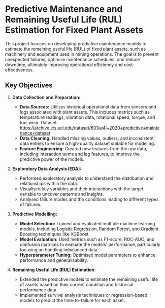 # **Predictive Maintenance and Remaining Useful Life (RUL) Estimation for Fixed Plant Assets**

This project focuses on developing predictive maintenance models to estimate the remaining useful life (RUL) of fixed plant assets, such as machinery and equipment used in mining operations. The goal is to prevent unexpected failures, optimise maintenance schedules, and reduce downtime, ultimately improving operational efficiency and cost-effectiveness.

## **Key Objectives**

1. **Data Collection and Preparation:**

   - **Data Sources:** Utilises historical operational data from sensors and logs associated with plant assets. This includes metrics such as temperature readings, vibration data, rotational speed, torque, and tool wear. Dataset: https://archive.ics.uci.edu/dataset/601/ai4i+2020+predictive+maintenance+dataset
   - **Data Cleaning:** Handled missing values, outliers, and inconsistent data entries to ensure a high-quality dataset suitable for modeling.
   - **Feature Engineering:** Created new features from the raw data, including interaction terms and lag features, to improve the predictive power of the models.

2. **Exploratory Data Analysis (EDA):**

   - Performed exploratory analysis to understand the distribution and relationships within the data.
   - Visualised key variables and their interactions with the target variable to uncover patterns and insights.
   - Analysed failure modes and the conditions leading to different types of failures.

3. **Predictive Modelling:**

   - **Model Selection:** Trained and evaluated multiple machine learning models, including Logistic Regression, Random Forest, and Gradient Boosting techniques like XGBoost.
   - **Model Evaluation:** Used metrics such as F1-score, ROC-AUC, and confusion matrices to evaluate the models' performance, particularly focusing on handling imbalanced data.
   - **Hyperparameter Tuning:** Optimised model parameters to enhance performance and generalisability.

4. **Remaining Useful Life (RUL) Estimation:**

   - Extended the predictive models to estimate the remaining useful life of assets based on their current condition and historical performance data.
   - Implemented survival analysis techniques or regression-based models to predict the time-to-failure for each asset.
